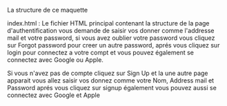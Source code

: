 La structure de  ce maquette 

index.html : Le fichier HTML principal contenant la structure de la page d'authentification vous demande de saisir vos donner comme l'addresse mail et votre password, si vous avez oublier votre password vous cliquez sur Forgot password pour creer un autre password, aprés vous cliquez sur login pour connectez a votre compt et vous pouvez également se connectez avec Google ou Apple.

Si  vous n'avez pas de compte cliquez sur Sign Up et la une autre page apparait vous allez saisir vos donnez comme votre Nom, Address mail et Password aprés vous cliquez sur signup  également vous pouvez aussi se connectez avec Google et Apple
